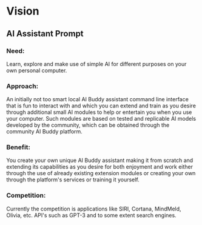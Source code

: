 # Vision

## AI Assistant Prompt

### Need:
Learn, explore and make use of simple AI for different purposes on your own personal computer. 

### Approach:
An initially not too smart local AI Buddy assistant command line interface that is fun to interact with and which you can extend and train as you desire through additional small AI modules to help or entertain you when you use your computer. Such modules are based on tested and replicable AI models developed by the community, which can be obtained through the community AI Buddy platform.


### Benefit:
You create your own unique AI Buddy assistant making it from scratch and extending its capabilities as you desire for both enjoyment and work either through the use of already existing extension modules or creating your own through the platform's services or training it yourself.


### Competition:
Currently the competition is applications like SIRI, Cortana, MindMeld, Olivia, etc. API's such as GPT-3 and to some extent search engines.
